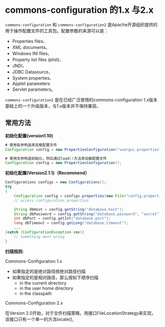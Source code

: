 # commons-configuration 的1.x 与2.x

`commons-configuration` 和 `commons-configuration2` 是Apache开源组织提供的用于操作配置文件的工具包。配置参数的来源可以是：
- Properties files、
- XML documents、
- Windows INI files、
- Property list files (plist)、
- JNDI、
- JDBC Datasource、
- System properties、
- Applet parameters
- Servlet parameters。

`commons-configuration2` 是在已经广泛使用的commons-configuration 1.x版本基础上的一个升级版本，与1.x版本并不保持兼容。

## 常用方法

**初始化配置(version1.10)**

```java
# 使用有参构造来加载配置文件
Configuration config = new PropertiesConfiguration("usergui.properties");

# 使用无参构造初始化，然后通过load()方法来加载配置文件
Configuration config = new PropertiesConfiguration();
```

**初始化配置(Version2.1.1)（Recommend）**

```java
Configurations configs = new Configurations();
try
{
    Configuration config = configs.properties(new File("config.properties"));
    // access configuration properties

    String dbHost = config.getString("database.host");
    String dbPassword = config.getString("database.password", "secret");  // provide a default
    int dbPort = config.getInt("database.port");
    long dbTimeout = config.getLong("database.timeout");
    ...
}catch (ConfigurationException cex){
    // Something went wrong
}
```

**扫描规则:**

Commons-Configuration 1.x

- 如果指定的是绝对路径按绝对路径扫描
- 如果指定的是相对路径，那么按如下顺序扫描
  - in the current directory
  - in the user home directory
  - in the classpath
  
Commons-Configuration 2.x

在Version 2.0开始，对于文件扫描策略，用接口FileLocationStrategy来实现，该接口只有一个单一的方法locate(),